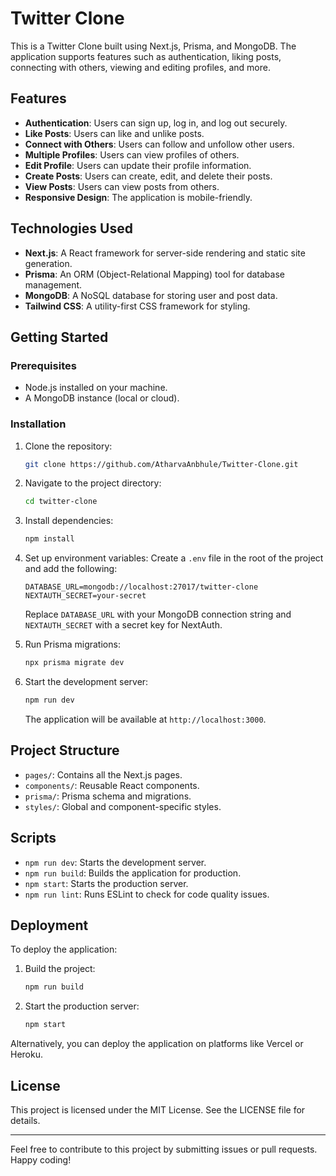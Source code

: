 # Twitter Clone

This is a Twitter Clone built using Next.js, Prisma, and MongoDB. The application supports features such as authentication, liking posts, connecting with others, viewing and editing profiles, and more.

## Features

- **Authentication**: Users can sign up, log in, and log out securely.
- **Like Posts**: Users can like and unlike posts.
- **Connect with Others**: Users can follow and unfollow other users.
- **Multiple Profiles**: Users can view profiles of others.
- **Edit Profile**: Users can update their profile information.
- **Create Posts**: Users can create, edit, and delete their posts.
- **View Posts**: Users can view posts from others.
- **Responsive Design**: The application is mobile-friendly.

## Technologies Used

- **Next.js**: A React framework for server-side rendering and static site generation.
- **Prisma**: An ORM (Object-Relational Mapping) tool for database management.
- **MongoDB**: A NoSQL database for storing user and post data.
- **Tailwind CSS**: A utility-first CSS framework for styling.

## Getting Started

### Prerequisites

- Node.js installed on your machine.
- A MongoDB instance (local or cloud).

### Installation

1. Clone the repository:
    ```bash
    git clone https://github.com/AtharvaAnbhule/Twitter-Clone.git
    ```

2. Navigate to the project directory:
    ```bash
    cd twitter-clone
    ```

3. Install dependencies:
    ```bash
    npm install
    ```

4. Set up environment variables:
    Create a `.env` file in the root of the project and add the following:
    ```env
    DATABASE_URL=mongodb://localhost:27017/twitter-clone
    NEXTAUTH_SECRET=your-secret
    ```
    Replace `DATABASE_URL` with your MongoDB connection string and `NEXTAUTH_SECRET` with a secret key for NextAuth.

5. Run Prisma migrations:
    ```bash
    npx prisma migrate dev
    ```

6. Start the development server:
    ```bash
    npm run dev
    ```

    The application will be available at `http://localhost:3000`.

## Project Structure

- `pages/`: Contains all the Next.js pages.
- `components/`: Reusable React components.
- `prisma/`: Prisma schema and migrations.
- `styles/`: Global and component-specific styles.

## Scripts

- `npm run dev`: Starts the development server.
- `npm run build`: Builds the application for production.
- `npm start`: Starts the production server.
- `npm run lint`: Runs ESLint to check for code quality issues.

## Deployment

To deploy the application:

1. Build the project:
    ```bash
    npm run build
    ```

2. Start the production server:
    ```bash
    npm start
    ```

Alternatively, you can deploy the application on platforms like Vercel or Heroku.

## License

This project is licensed under the MIT License. See the LICENSE file for details.

---

Feel free to contribute to this project by submitting issues or pull requests. Happy coding!

